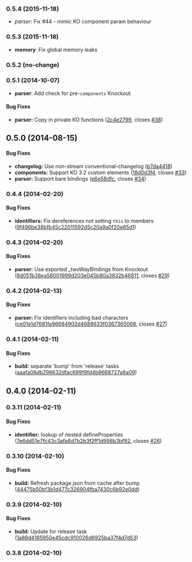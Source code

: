 ### 0.5.4 (2015-11-18)
* *parser*: Fix #44 - mimic KO component param behaviour

### 0.5.3 (2015-11-18)
* **memory**: Fix global memory leaks

### 0.5.2 (no-change)

### 0.5.1 (2014-10-07)
* **parser**: Add check for pre-`components` Knockout

#### Bug Fixes

* **parser:** Copy in private KO functions ([2c4e2799](https://github.com/brianmhunt/knockout-secure-binding/commit/2c4e279994c38a930741cadec4e981b37717fa82), closes [#38](https://github.com/brianmhunt/knockout-secure-binding/issues/38))


## 0.5.0 (2014-08-15)


#### Bug Fixes

* **changelog:** Use non-stream conventional-changelog ([b7da4418](https://github.com/brianmhunt/knockout-secure-binding/commit/b7da44185e781418dceeaf1e74599483b115d84c))
* **components:** Support KO 3.2 custom elements ([18d0d3f4](https://github.com/brianmhunt/knockout-secure-binding/commit/18d0d3f49dbce9f2746d9bfea6ce6f092937cb9c), closes [#33](https://github.com/brianmhunt/knockout-secure-binding/issues/33))
* **parser:** Support bare bindings ([e6e58dfc](https://github.com/brianmhunt/knockout-secure-binding/commit/e6e58dfcd450507e45373beb4ee01c037f88792f), closes [#34](https://github.com/brianmhunt/knockout-secure-binding/issues/34))

<a name="0.4.4"></a>
### 0.4.4 (2014-02-20)


#### Bug Fixes

* **identifiers:** Fix dereferences not setting `this` to members ([9f496be38bfb45c22011592d5c20a9a0f20e65d1](git://github.com/brianmhunt/knockout-secure-binding.git/commit/9f496be38bfb45c22011592d5c20a9a0f20e65d1))


<a name="0.4.3"></a>
### 0.4.3 (2014-02-20)


#### Bug Fixes

* **parser:** Use exported _twoWayBindings from Knockout ([8d051b38ea58001999d203e045b80a3832b46811](git://github.com/brianmhunt/knockout-secure-binding.git/commit/8d051b38ea58001999d203e045b80a3832b46811), closes [#29](git://github.com/brianmhunt/knockout-secure-binding.git/issues/29))


<a name="0.4.2"></a>
### 0.4.2 (2014-02-13)


#### Bug Fixes

* **parser:** Fix identifiers including bad characters ([ce01e1d7681fa96684902d4688633f0367365068](git://github.com/brianmhunt/knockout-secure-binding.git/commit/ce01e1d7681fa96684902d4688633f0367365068), closes [#27](git://github.com/brianmhunt/knockout-secure-binding.git/issues/27))


<a name="0.4.1"></a>
### 0.4.1 (2014-02-11)


#### Bug Fixes

* **build:** separate 'bump' from 'release' tasks ([aaafa06db296632dfac699f9fd4b9668727a8a09](git://github.com/brianmhunt/knockout-secure-binding.git/commit/aaafa06db296632dfac699f9fd4b9668727a8a09))


<a name="0.4.0"></a>
## 0.4.0 (2014-02-11)


<a name="0.3.11"></a>
### 0.3.11 (2014-02-11)


#### Bug Fixes

* **identifier:** lookup of nested defineProperties ([7e6dd51e7fc43c3afa6d7b2b3f2ff1d998b3bf92](git://github.com/brianmhunt/knockout-secure-binding.git/commit/7e6dd51e7fc43c3afa6d7b2b3f2ff1d998b3bf92), closes [#26](git://github.com/brianmhunt/knockout-secure-binding.git/issues/26))


<a name="0.3.10"></a>
### 0.3.10 (2014-02-10)


#### Bug Fixes

* **build:** Refresh package.json from cache after bump ([44475b50bf3b1d477c326904fba7430c6b92e0dd](git://github.com/brianmhunt/knockout-secure-binding.git/commit/44475b50bf3b1d477c326904fba7430c6b92e0dd))


<a name="0.3.9"></a>
### 0.3.9 (2014-02-10)


#### Bug Fixes

* **build:** Update for release task ([1a88d4185950e45cdc910026d6925ba37f4d7d53](git://github.com/brianmhunt/knockout-secure-binding.git/commit/1a88d4185950e45cdc910026d6925ba37f4d7d53))


<a name="0.3.8"></a>
### 0.3.8 (2014-02-10)
